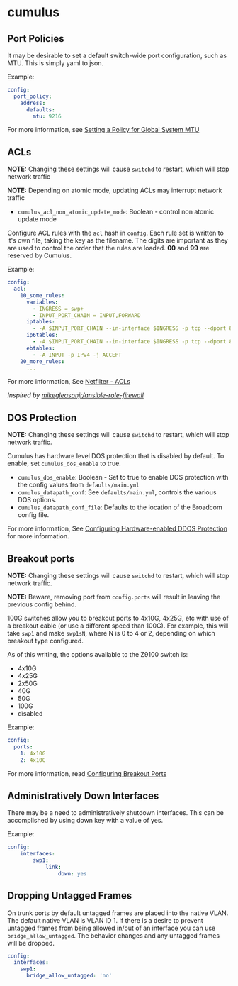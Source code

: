 # cumulus

## Port Policies

It may be desirable to set a default switch-wide port configuration, such as MTU. This is simply yaml to json.

Example:

```yaml
config:
  port_policy:
    address:
      defaults:
        mtu: 9216
```

For more information, see [Setting a Policy for Global System MTU](https://docs.cumulusnetworks.com/display/DOCS/Layer+1+and+Switch+Port+Attributes#Layer1andSwitchPortAttributes-SettingaPolicyforGlobalSystemMTU)

## ACLs

**NOTE:** Changing these settings will cause `switchd` to restart, which will stop network traffic

**NOTE:** Depending on atomic mode, updating ACLs may interrupt network traffic

* `cumulus_acl_non_atomic_update_mode`: Boolean - control non atomic update mode

Configure ACL rules with the `acl` hash in `config`. Each rule set is written to it's own file,
taking the key as the filename. The digits are important as they are used to control the order that
the rules are loaded. **00** and **99** are reserved by Cumulus.

Example:

```yaml
config:
  acl:
    10_some_rules:
      variables:
        - INGRESS = swp+
        - INPUT_PORT_CHAIN = INPUT,FORWARD
      iptables:
        - -A $INPUT_PORT_CHAIN --in-interface $INGRESS -p tcp --dport 80 -j ACCEPT
      ip6tables:
        - -A $INPUT_PORT_CHAIN --in-interface $INGRESS -p tcp --dport 80 -j ACCEPT
      ebtables:
        - -A INPUT -p IPv4 -j ACCEPT
    20_more_rules:
      ...
```

For more information, See [Netfilter - ACLs](https://docs.cumulusnetworks.com/display/DOCS/Netfilter+-+ACLs)

_Inspired by [mikegleasonjr/ansible-role-firewall](https://github.com/mikegleasonjr/ansible-role-firewall)_

## DOS Protection

**NOTE:** Changing these settings will cause `switchd` to restart, which will stop network traffic.

Cumulus has hardware level DOS protection that is disabled by default. To enable, set `cumulus_dos_enable` to true.

* `cumulus_dos_enable`: Boolean - Set to true to enable DOS protection with the config values from
`defaults/main.yml`
* `cumulus_datapath_conf`: See `defaults/main.yml`, controls the various DOS options.
* `cumulus_datapath_conf_file`: Defaults to the location of the Broadcom config file.

For more information, See [Configuring Hardware-enabled DDOS Protection](https://docs.cumulusnetworks.com/display/DOCS/Configuring+Hardware-enabled+DDOS+Protection) for more information.

## Breakout ports

**NOTE:** Changing these settings will cause `switchd` to restart, which will stop network traffic.

**NOTE:** Beware, removing port from `config.ports` will result in leaving the previous config behind.

100G switches allow you to breakout ports to 4x10G, 4x25G, etc with use of a breakout cable (or use
a different speed than 100G). For example, this will take `swp1` and make `swp1sN`, where N is 0 to
4 or 2, depending on which breakout type configured.

As of this writing, the options available to the Z9100 switch is:
* 4x10G
* 4x25G
* 2x50G
* 40G
* 50G
* 100G
* disabled

Example:

```yaml
config:
  ports:
    1: 4x10G
    2: 4x10G
```

For more information, read [Configuring Breakout Ports](https://docs.cumulusnetworks.com/display/DOCS/Layer+1+and+Switch+Port+Attributes#Layer1andSwitchPortAttributes-breakoutConfiguringBreakoutPorts)

## Administratively Down Interfaces

There may be a need to administratively shutdown interfaces.  This can be accomplished by using down key with a value of yes.

Example:

```yaml
config:
    interfaces:
        swp1:
            link:
                down: yes
```

## Dropping Untagged Frames

On trunk ports by default untagged frames are placed into the native VLAN.  The default native VLAN
is VLAN ID 1.  If there is a desire to prevent untagged frames from being allowed in/out of an
interface you can use `bridge_allow_untagged`.  The behavior changes and any untagged frames will be dropped.

```yaml
config:
  interfaces:
    swp1:
      bridge_allow_untagged: 'no'
```
